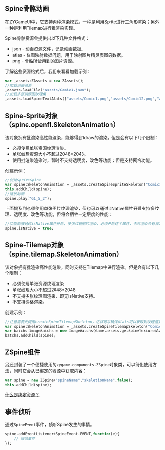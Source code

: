 ## Spine骨骼动画

在ZYGameUI中，它支持两种渲染模式，一种是利用Sprite进行三角形渲染；另外一种是利用Tilemap进行批渲染实现。

Spine骨骼资源会提供出以下几种文件格式：

- json - 动画资源文件，记录动画数据。
- atlas - 位图映射数据问题，用于映射图片精灵表图的数据。
- png - 骨骼所使用到的图片资源。

了解这些资源格式后，我们来看看加载示例：

```haxe
var _assets:ZAssets = new ZAssets();
//加载动画资源
_assets.loadFile("assets/Comic1.json");
//加载多张资源图纹理集
_assets.loadSpineTextAlats(["assets/Comic1.png","assets/Comic12.png","assets/Comic13.png","assets/Comic14.png"],"assets/Comic1.atlas");
```

## Spine-Sprite对象（spine.openfl.SkeletonAnimation）

该对象拥有批渲染高性能渲染，能够得到1draw的渲染。但是会有以下几个限制：

- 必须使用单张资源纹理渲染。
- 单张纹理资源大小不超过2048*2048。
- 使用批渲染渲染时，暂时不支持透明度，改色等功能；但是支持网格功能。

创建示例：

```haxe
//创建SpriteSpine
var spine:SkeletonAnimation = _assets.createSpineSpriteSkeleton("Comic1","Comic1");
this.addChild(spine);
//播放动画
spine.play("G1_5_2");
```

上面提及到必须使用单张图片纹理渲染，但也可以通过isNative属性开启支持多纹理、透明度、改色等功能，但将会牺牲一定层度的性能：

```haxe
//功能能够通过isNative属性开启，多张纹理图的渲染，必须开启这个属性，否则渲染会有异常。
spine.isNative = true;
```

## Spine-Tilemap对象（spine.tilemap.SkeletonAnimation）

该对象拥有批渲染高性能渲染，同时支持在Tilemap中进行渲染。但是会有以下几个限制：

- 必须使用单张资源纹理渲染
- 单张纹理大小不超过2048*2048
- 不支持多张纹理图渲染，即无isNative支持。
- 不支持网格渲染。

创建示例：

```haxe
//注意需要先调用createSpineTilemapSkeleton，这样可以确保Alats可以获取到纹理渲染。
var spine:SkeletonAnimation = _assets.createSpineTilemapSkeleton("Comic1","Comic1");
var batchs:ImageBatchs = new ImageBatchs(Game.assets.getSpineTextureAlats("纹理名"));
batchs.addChild(spine);
```

## ZSpine组件

另还封装了一个便捷使用的`zygame.components.ZSpine`对象类，可以简化使用方法，同时它会从已绑定的资源中获取内容：

```haxe
var spine = new ZSpine("spineName","skeletionName",false);
this.addChild(spine);
```

[什么是绑定资源？](api/assets.md)

## 事件侦听
通过`SpineEvent`事件，侦听Spine发生的事情。
```haxe
spine.addEventListener(SpineEvent.EVENT,function(e){
    // 接收事件
});
```